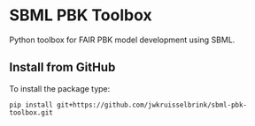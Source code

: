 # SBML PBK Toolbox

Python toolbox for FAIR PBK model development using SBML.

## Install from GitHub

To install the package type:

````
pip install git+https://github.com/jwkruisselbrink/sbml-pbk-toolbox.git
````
